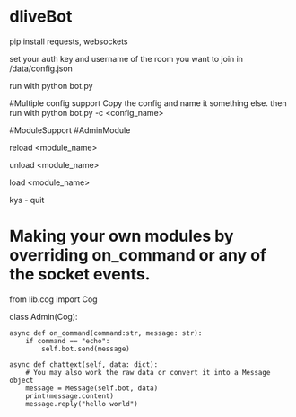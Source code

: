 # dliveBot

pip install requests, websockets

set your auth key and username of the room you want to join in /data/config.json

run with python bot.py

#Multiple config support
Copy the config and name it something else. then run with python bot.py -c <config_name> 
 
 
 
 #ModuleSupport 
 #AdminModule
 
 reload <module_name>
 
 unload <module_name>
 
 load <module_name>
 
 kys  - quit
 
 
# Making your own modules by overriding on_command or any of the socket events. 


from lib.cog import Cog


class Admin(Cog):
    
    
    async def on_command(command:str, message: str):
        if command == "echo":
            self.bot.send(message)
            
    async def chattext(self, data: dict):
        # You may also work the raw data or convert it into a Message object
        message = Message(self.bot, data)
        print(message.content)
        message.reply("hello world")
        
